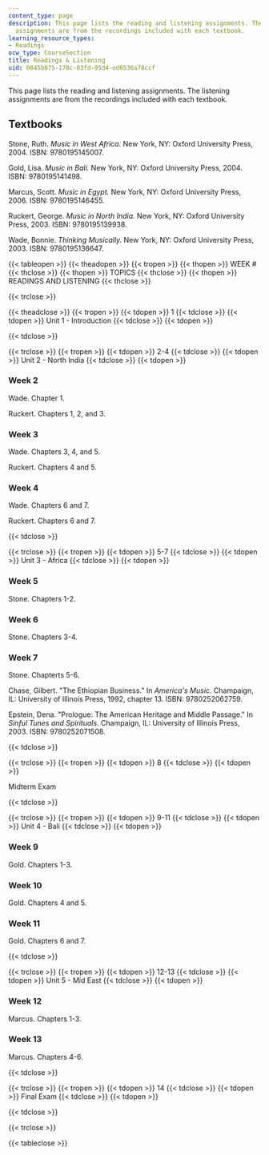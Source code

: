 ```yaml
---
content_type: page
description: This page lists the reading and listening assignments. The listening
  assignments are from the recordings included with each textbook.
learning_resource_types:
- Readings
ocw_type: CourseSection
title: Readings & Listening
uid: 0845b875-178c-03fd-95d4-ed6536a78ccf
---
```


This page lists the reading and listening assignments. The listening assignments are from the recordings included with each textbook.

Textbooks
---------

Stone, Ruth. _Music in West Africa._ New York, NY: Oxford University Press, 2004. ISBN: 9780195145007.

Gold, Lisa. _Music in Bali._ New York, NY: Oxford University Press, 2004. ISBN: 9780195141498.

Marcus, Scott. _Music in Egypt._ New York, NY: Oxford University Press, 2006. ISBN: 9780195146455.

Ruckert, George. _Music in North India._ New York, NY: Oxford University Press, 2003. ISBN: 9780195139938.

Wade, Bonnie. _Thinking Musically._ New York, NY: Oxford University Press, 2003. ISBN: 9780195136647.

{{< tableopen >}}
{{< theadopen >}}
{{< tropen >}}
{{< thopen >}}
WEEK #
{{< thclose >}}
{{< thopen >}}
TOPICS
{{< thclose >}}
{{< thopen >}}
READINGS AND LISTENING
{{< thclose >}}

{{< trclose >}}

{{< theadclose >}}
{{< tropen >}}
{{< tdopen >}}
1
{{< tdclose >}}
{{< tdopen >}}
Unit 1 - Introduction
{{< tdclose >}}
{{< tdopen >}}

{{< tdclose >}}

{{< trclose >}}
{{< tropen >}}
{{< tdopen >}}
2-4
{{< tdclose >}}
{{< tdopen >}}
Unit 2 - North India
{{< tdclose >}}
{{< tdopen >}}


### Week 2

Wade. Chapter 1.

Ruckert. Chapters 1, 2, and 3.

### Week 3

Wade. Chapters 3, 4, and 5.

Ruckert. Chapters 4 and 5.

### Week 4

Wade. Chapters 6 and 7.

Ruckert. Chapters 6 and 7.


{{< tdclose >}}

{{< trclose >}}
{{< tropen >}}
{{< tdopen >}}
5-7
{{< tdclose >}}
{{< tdopen >}}
Unit 3 - Africa
{{< tdclose >}}
{{< tdopen >}}


### Week 5

Stone. Chapters 1-2.

### Week 6

Stone. Chapters 3-4.

### Week 7

Stone. Chapterts 5-6.

Chase, Gilbert. "The Ethiopian Business." In _America's Music_. Champaign, IL: University of Illinois Press, 1992, chapter 13. ISBN: 9780252062759.

Epstein, Dena. "Prologue: The American Heritage and Middle Passage." In _Sinful Tunes and Spirituals_. Champaign, IL: University of Illinois Press, 2003. ISBN: 9780252071508.


{{< tdclose >}}

{{< trclose >}}
{{< tropen >}}
{{< tdopen >}}
8
{{< tdclose >}}
{{< tdopen >}}


Midterm Exam


{{< tdclose >}}

{{< trclose >}}
{{< tropen >}}
{{< tdopen >}}
9-11
{{< tdclose >}}
{{< tdopen >}}
Unit 4 - Bali
{{< tdclose >}}
{{< tdopen >}}


### Week 9

Gold. Chapters 1-3.

### Week 10

Gold. Chapters 4 and 5.

### Week 11

Gold. Chapters 6 and 7.


{{< tdclose >}}

{{< trclose >}}
{{< tropen >}}
{{< tdopen >}}
12-13
{{< tdclose >}}
{{< tdopen >}}
Unit 5 - Mid East
{{< tdclose >}}
{{< tdopen >}}


### Week 12

Marcus. Chapters 1-3.

### Week 13

Marcus. Chapters 4-6.


{{< tdclose >}}

{{< trclose >}}
{{< tropen >}}
{{< tdopen >}}
14
{{< tdclose >}}
{{< tdopen >}}
Final Exam
{{< tdclose >}}
{{< tdopen >}}

{{< tdclose >}}

{{< trclose >}}

{{< tableclose >}}